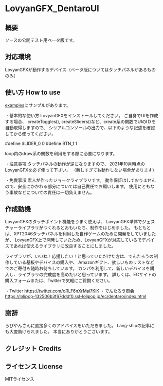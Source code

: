 # LovyanGFX_DentaroUI

概要
----------------
ソースの公開テスト用ベータ版です。 

対応環境
---------------
LovyanGFXが動作するデバイス（ベータ版についてはタッチパネルがあるもののみ）

使い方 How to use
----------------
[examples](examples/)にサンプルがあります。

・基本的な使い方
LovyanGFXをインストールしてください。
ご自身でUIを作成する場合、
createToggles(), createSliders()など、create系の関数でUIのIＤを自動取得しますので、
シリアルコンソールの出力で、以下のような記述を確認してから使ってください。

#define SLIDER_0 0
#define BTN_1 1

loop内のdraw系の関数を利用をする際に必要になります。

・注意事項
タッチパネルの動作が逆になりますので、
2021年10月時点のLovyanGFXを必ず使って下さい。
（新しすぎても動作しない場合があります）

・免責事項
素人が作ったジョークライブラリです。
動作保証はしておりませんので、安全にかかわる部分については自己責任でお願いします。
使用にともなう事故などについての責任は一切負えません。

作成動機
----------------
LovyanGFXのタッチポイント機能をうまく使えば、
LovyanGFX単体でジェスチャーライブラリがつくれるとおもいたち、制作をはじめました。
もともとは、XPT2046タッチパネルを利用した自作ゲームのために開発をしていましたが、
LovyanGFX上で開発していたため、LovyanGFXが対応しているでデバイスであれば使えるライブラリに改良することにしました。

ライブラリが、いいね！応援したい！と思っていただけた方は、でんたろうの制作している基板やデバイスの購入や、
Amazonギフト、欲しいものリストなどでのご寄付も随時お待ちしています。
カンパを利用して、新しいデバイスを購入し、ライブラリの完成度を高めたいと思っています。
詳しくは、ECサイトの購入フォームまたは、Twitterで気軽にご質問ください。

・Twitter
https://twitter.com/oRLF6nXrMai7KiK
・でんたろう商会
https://lolipop-132506b3f67dddf0.ssl-lolipop.jp/ec/dentaro/index.html

謝辞
----------------
らびやんさんに直接多くのアドバイスをいただきました。
Lang-shipの記事にも大変助けられました。
本当にありがとうございます。

クレジット Credits
----------------

ライセンス License
----------------
MITライセンス

